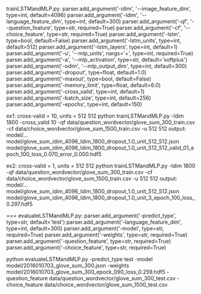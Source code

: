 trainLSTMandMLP.py:
    parser.add_argument('-idim', '--image_feature_dim', type=int, default=4096)
    parser.add_argument('-ldim', '--language_feature_dim', type=int, default=300)
    parser.add_argument('-qf', '--question_feature', type=str, required=True)
    parser.add_argument('-cf', '--choice_feature', type=str, required=True)
    parser.add_argument('-lstm', type=bool, default=False)
    parser.add_argument('-lstm_units', type=int, default=512)
    parser.add_argument('-lstm_layers', type=int, default=1)
    parser.add_argument('-u', '--mlp_units', nargs='+', type=int, required=True)
    parser.add_argument('-a', '--mlp_activation', type=str, default='softplus')
    parser.add_argument('-odim', '--mlp_output_dim', type=int, default=300)
    parser.add_argument('-dropout', type=float, default=1.0)
    parser.add_argument('-maxout', type=bool, default=False)
    parser.add_argument('-memory_limit', type=float, default=6.0)
    parser.add_argument('-cross_valid', type=int, default=1)
    parser.add_argument('-batch_size', type=int, default=256)
    parser.add_argument('-epochs', type=int, default=150)

ex1: cross-valid = 10, units = 512 512
python trainLSTMandMLP.py -ldim 1800 -cross_valid 10 -qf data/question_wordvector/glove_sum_300_train.csv -cf data/choice_wordvector/glove_sum_1500_train.csv -u 512 512
output:
    model/...
    model/glove_sum_idim_4096_ldim_1800_dropout_1.0_unit_512_512.json
    model/glove_sum_idim_4096_ldim_1800_dropout_1.0_unit_512_512_valid_01_epoch_100_loss_0.070_error_0.000.hdf5

ex2: cross-valid = 1, units = 512 512
python trainLSTMandMLP.py -ldim 1800 -qf data/question_wordvector/glove_sum_300_train.csv -cf data/choice_wordvector/glove_sum_1500_train.csv -u 512 512
output:
    model/...
    model/glove_sum_idim_4096_ldim_1800_dropout_1.0_unit_512_512.json
    model/glove_sum_idim_4096_ldim_1800_dropout_1.0_unit_3_epoch_100_loss_0.297.hdf5

===
evaluateLSTMandMLP.py:
    parser.add_argument('-predict_type', type=str, default='test')
    parser.add_argument('-language_feature_dim', type=int, default=300)
    parser.add_argument('-model', type=str, required=True)
    parser.add_argument('-weights', type=str, required=True)
    parser.add_argument('-question_feature', type=str, required=True)
    parser.add_argument('-choice_feature', type=str, required=True)

python evaluateLSTMandMLP.py -predict_type test -model model/2016010703_glove_sum_300.json -weights model/2016010703_glove_sum_300_epock_090_loss_0.259.hdf5 -question_feature data/question_wordvector/glove_sum_300_test.csv -choice_feature data/choice_wordvector/glove_sum_1500_test.csv